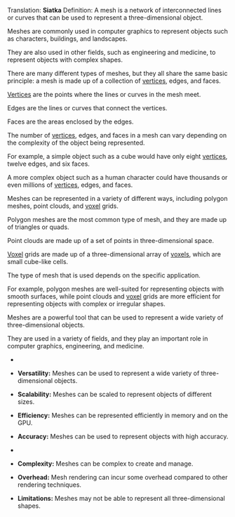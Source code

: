 Translation: **Siatka**
Definition:
A mesh is a network of interconnected lines or curves that can be used to represent a three-dimensional object.

Meshes are commonly used in computer graphics to represent objects such as characters, buildings, and landscapes.

They are also used in other fields, such as engineering and medicine, to represent objects with complex shapes.

There are many different types of meshes, but they all share the same basic principle: a mesh is made up of a collection of [vertices](Notatki/Semestr%203/Język%20angielski%20-%20C1.1/Ćwiczenia/Portfolio/The%20Elder%20Scrolls/Words/Math/Objects/vertex.md), edges, and faces.

[Vertices](Notatki/Semestr%203/Język%20angielski%20-%20C1.1/Ćwiczenia/Portfolio/The%20Elder%20Scrolls/Words/Math/Objects/vertex.md) are the points where the lines or curves in the mesh meet.

Edges are the lines or curves that connect the vertices.

Faces are the areas enclosed by the edges.

The number of [vertices](Notatki/Semestr%203/Język%20angielski%20-%20C1.1/Ćwiczenia/Portfolio/The%20Elder%20Scrolls/Words/Math/Objects/vertex.md), edges, and faces in a mesh can vary depending on the complexity of the object being represented.

For example, a simple object such as a cube would have only eight [vertices](Notatki/Semestr%203/Język%20angielski%20-%20C1.1/Ćwiczenia/Portfolio/The%20Elder%20Scrolls/Words/Math/Objects/vertex.md), twelve edges, and six faces.

A more complex object such as a human character could have thousands or even millions of [vertices](Notatki/Semestr%203/Język%20angielski%20-%20C1.1/Ćwiczenia/Portfolio/The%20Elder%20Scrolls/Words/Math/Objects/vertex.md), edges, and faces.

Meshes can be represented in a variety of different ways, including polygon meshes, point clouds, and [voxel](Notatki/Semestr%203/Język%20angielski%20-%20C1.1/Ćwiczenia/Portfolio/The%20Elder%20Scrolls/Words/Math/Objects/voxel.md) grids.

Polygon meshes are the most common type of mesh, and they are made up of triangles or quads.

Point clouds are made up of a set of points in three-dimensional space.

[Voxel](Notatki/Semestr%203/Język%20angielski%20-%20C1.1/Ćwiczenia/Portfolio/The%20Elder%20Scrolls/Words/Math/Objects/voxel.md) grids are made up of a three-dimensional array of [voxels](Notatki/Semestr%203/Język%20angielski%20-%20C1.1/Ćwiczenia/Portfolio/The%20Elder%20Scrolls/Words/Math/Objects/voxel.md), which are small cube-like cells.

The type of mesh that is used depends on the specific application.

For example, polygon meshes are well-suited for representing objects with smooth surfaces, while point clouds and [voxel](Notatki/Semestr%203/Język%20angielski%20-%20C1.1/Ćwiczenia/Portfolio/The%20Elder%20Scrolls/Words/Math/Objects/voxel.md) grids are more efficient for representing objects with complex or irregular shapes.

Meshes are a powerful tool that can be used to represent a wide variety of three-dimensional objects.

They are used in a variety of fields, and they play an important role in computer graphics, engineering, and medicine.

+

- **Versatility:** Meshes can be used to represent a wide variety of three-dimensional objects.
- **Scalability:** Meshes can be scaled to represent objects of different sizes.
- **Efficiency:** Meshes can be represented efficiently in memory and on the GPU.
- **Accuracy:** Meshes can be used to represent objects with high accuracy.

-

- **Complexity:** Meshes can be complex to create and manage.
- **Overhead:** Mesh rendering can incur some overhead compared to other rendering techniques.
- **Limitations:** Meshes may not be able to represent all three-dimensional shapes.
